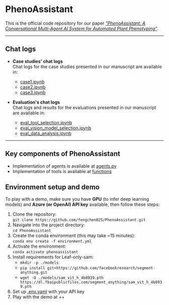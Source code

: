 # PhenoAssistant

This is the official code repository for our paper [*"PhenoAssistant: A Conversational Multi-Agent AI System for Automated Plant Phenotyping"*](https://arxiv.org/abs/2504.19818).

---

## Chat logs

- **Case studies' chat logs**  
  Chat logs for the case studies presented in our manuscript are available in:  
  - [case1.ipynb](https://github.com/fengchen025/PhenoAssistant/blob/main/case1.ipynb)  
  - [case2.ipynb](https://github.com/fengchen025/PhenoAssistant/blob/main/case2.ipynb)  
  - [case3.ipynb](https://github.com/fengchen025/PhenoAssistant/blob/main/case3.ipynb)  

- **Evaluation's chat logs**  
  Chat logs and results for the evaluations presented in our manuscript are available in:  
  - [eval_tool_selection.ipynb](https://github.com/fengchen025/PhenoAssistant/blob/main/eval_tool_selection.ipynb)  
  - [eval_vision_model_selection.ipynb](https://github.com/fengchen025/PhenoAssistant/blob/main/eval_vision_model_selection.ipynb)  
  - [eval_data_analysis.ipynb](https://github.com/fengchen025/PhenoAssistant/blob/main/eval_data_analysis.ipynb)
    
---

## Key components of PhenoAssistant

- Implementation of agents is available at [agents.py](https://github.com/fengchen025/PhenoAssistant/blob/main/agents.py)
- Implementation of tools is available at [functions](https://github.com/fengchen025/PhenoAssistant/tree/main/functions)

## Environment setup and demo

To play with a demo, make sure you have **GPU** (to infer deep learning models) and **Azure (or OpenAI) API key** available, then follow these steps:

1. Clone the repository:  
   `git clone https://github.com/fengchen025/PhenoAssistant.git`
2. Navigate into the project directory:  
   `cd PhenoAssistant`
3. Create the conda environment (this may take ~15 minutes):  
   `conda env create -f environment.yml`
4. Activate the environment:  
   `conda activate phenoassistant`
5. Install requirements for Leaf-only-sam:
   - `mkdir -p ./models`
   - `pip install git+https://github.com/facebookresearch/segment-anything.git`
   - `wget -O ./models/sam_vit_h_4b8939.pth https://dl.fbaipublicfiles.com/segment_anything/sam_vit_h_4b8939.pth`
6. Set up [.env.yaml](https://github.com/fengchen025/PhenoAssistant/blob/main/.env.yaml) with your API key
7. Play with the demo at ++
